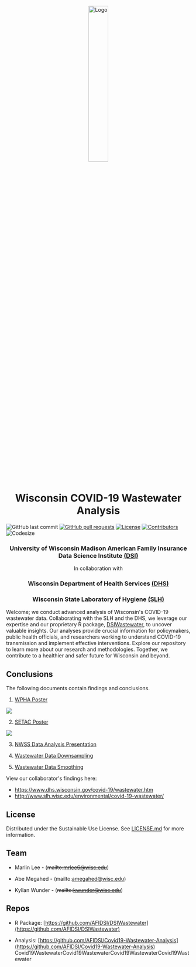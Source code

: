 <p align="center">
  <div align="center">
    <img src="./images/covid-droplet.svg" alt="Logo" style="width:33%">
  </div>
</p>

<h1 align="center">  Wisconsin COVID-19 Wastewater Analysis </h1>

![GitHub last commit](https://img.shields.io/github/last-commit/AFIDSI/Covid19-Wastewater-Analysis)
[![GitHub pull requests](https://img.shields.io/github/issues-pr/AFIDSI/Covid19-Wastewater-Analysis)](https://github.com/AFIDSI/Covid19-Wastewater-Analysis/pulls)
[![License](https://img.shields.io/badge/license-MIT-green)](./LICENSE.md)
[![Contributors](https://img.shields.io/github/contributors/AFIDSI/Covid19-Wastewater-Analysis)](https://github.com/AFIDSI/Covid19-Wastewater-Analysis/graphs/contributors)
![Codesize](https://img.shields.io/github/languages/code-size/AFIDSI/Covid19-Wastewater-Analysis) 

<h3 align="center"> University of Wisconsin Madison American Family Insurance Data Science Institute <a href="https://datascience.wisc.edu">(DSI)</a> </h3>
<p align="center"> In collaboration with </p>
<h3 align="center"> Wisconsin Department of Health Services <a href="https://www.dhs.wisconsin.gov">(DHS)</a> </h3>
<h3 align="center"> Wisconsin State Laboratory of Hygiene <a href="https://www.slh.wisc.edu">(SLH)</a> </h3>

Welcome; we conduct advanced analysis of Wisconsin's COVID-19 wastewater data. Collaborating with the SLH and the DHS, we leverage our expertise and our proprietary R package, [DSIWastewater](https://github.com/AFIDSI/DSIWastewater), to uncover valuable insights. Our analyses provide crucial information for policymakers, public health officials, and researchers working to understand COVID-19 transmission and implement effective interventions. Explore our repository to learn more about our research and methodologies. Together, we contribute to a healthier and safer future for Wisconsin and beyond.




## Conclusions
The following documents contain findings and conclusions.


1. [WPHA Poster](./conclusions/WPHA-Poster/WPHA-Poster.pdf)

<image src="./conclusions/WPHA-Poster/WPHA-Poster.jpg" align="center" >

2. [SETAC Poster](./conclusions/SETAC-Poster/SETAC-Poster.pdf)

<image src="./conclusions/SETAC-Poster/SETAC-Poster.png" align="center" >

3. [NWSS Data Analysis Presentation](./conclusions/NWSS-Data-Analysis-Presentation_5-2-2023/5-2_DHS-presentation.pdf)

4. [Wastewater Data Downsampling](./conclusions/downsampling/wastewater-data-downsampling.pdf)

5. [Wastewater Data Smoothing](./conclusions/smoothing/wastewater-data-smoothing.pdf)


View our collaborator's findings here:
- <https://www.dhs.wisconsin.gov/covid-19/wastewater.htm>
- <http://www.slh.wisc.edu/environmental/covid-19-wastewater/>

## License
Distributed under the Sustainable Use License. See [LICENSE.md](./LICENSE.md) for more information.


## Team
- Marlin Lee - (~~mailto:mrlee6@wisc.edu~~)


- Abe Megahed - (mailto:amegahed@wisc.edu)

- Kyllan Wunder - (~~mailto:kwunder@wisc.edu~~)


## Repos
- R Package: [https://github.com/AFIDSI/DSIWastewater](https://github.com/AFIDSI/DSIWastewater)

- Analysis: [https://github.com/AFIDSI/Covid19-Wastewater-Analysis](https://github.com/AFIDSI/Covid19-Wastewater-Analysis)
Covid19WastewaterCovid19WastewaterCovid19WastewaterCovid19Wastewater